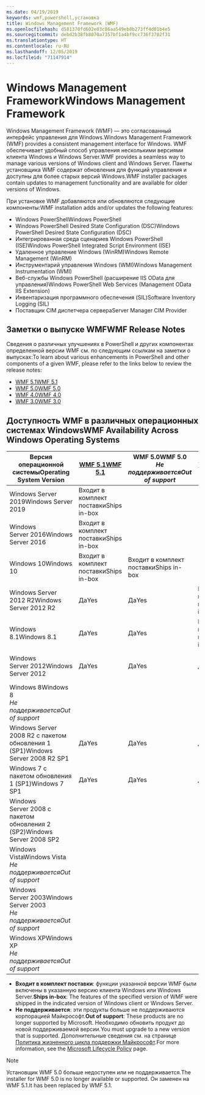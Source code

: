 ```yaml
---
ms.date: 04/19/2019
keywords: wmf,powershell,установка
title: Windows Management Framework (WMF)
ms.openlocfilehash: d581370fd602e03c86aa549eb8b273ff4d01b4e5
ms.sourcegitcommit: debd2b38fb8070a7357bf1a4bf9cc736f3702f31
ms.translationtype: HT
ms.contentlocale: ru-RU
ms.lasthandoff: 12/05/2019
ms.locfileid: "71147914"
---
```

# <a name="windows-management-framework"></a><span data-ttu-id="1e416-103">Windows Management Framework</span><span class="sxs-lookup"><span data-stu-id="1e416-103">Windows Management Framework</span></span>

<span data-ttu-id="1e416-104">Windows Management Framework (WMF) — это согласованный интерфейс управления для Windows.</span><span class="sxs-lookup"><span data-stu-id="1e416-104">Windows Management Framework (WMF) provides a consistent management interface for Windows.</span></span> <span data-ttu-id="1e416-105">WMF обеспечивает удобный способ управления несколькими версиями клиента Windows и Windows Server.</span><span class="sxs-lookup"><span data-stu-id="1e416-105">WMF provides a seamless way to manage various versions of Windows client and Windows Server.</span></span> <span data-ttu-id="1e416-106">Пакеты установщика WMF содержат обновления для функций управления и доступны для более старых версий Windows.</span><span class="sxs-lookup"><span data-stu-id="1e416-106">WMF installer packages contain updates to management functionality and are available for older versions of Windows.</span></span>

<span data-ttu-id="1e416-107">При установке WMF добавляются или обновляются следующие компоненты:</span><span class="sxs-lookup"><span data-stu-id="1e416-107">WMF installation adds and/or updates the following features:</span></span>

- <span data-ttu-id="1e416-108">Windows PowerShell</span><span class="sxs-lookup"><span data-stu-id="1e416-108">Windows PowerShell</span></span>
- <span data-ttu-id="1e416-109">Windows PowerShell Desired State Configuration (DSC)</span><span class="sxs-lookup"><span data-stu-id="1e416-109">Windows PowerShell Desired State Configuration (DSC)</span></span>
- <span data-ttu-id="1e416-110">Интегрированная среда сценариев Windows PowerShell (ISE)</span><span class="sxs-lookup"><span data-stu-id="1e416-110">Windows PowerShell Integrated Script Environment (ISE)</span></span>
- <span data-ttu-id="1e416-111">Удаленное управление Windows (WinRM)</span><span class="sxs-lookup"><span data-stu-id="1e416-111">Windows Remote Management (WinRM)</span></span>
- <span data-ttu-id="1e416-112">Инструментарий управления Windows (WMI)</span><span class="sxs-lookup"><span data-stu-id="1e416-112">Windows Management Instrumentation (WMI)</span></span>
- <span data-ttu-id="1e416-113">Веб-службы Windows PowerShell (расширение IIS OData для управления)</span><span class="sxs-lookup"><span data-stu-id="1e416-113">Windows PowerShell Web Services (Management OData IIS Extension)</span></span>
- <span data-ttu-id="1e416-114">Инвентаризация программного обеспечения (SIL)</span><span class="sxs-lookup"><span data-stu-id="1e416-114">Software Inventory Logging (SIL)</span></span>
- <span data-ttu-id="1e416-115">Поставщик CIM диспетчера сервера</span><span class="sxs-lookup"><span data-stu-id="1e416-115">Server Manager CIM Provider</span></span>

## <a name="wmf-release-notes"></a><span data-ttu-id="1e416-116">Заметки о выпуске WMF</span><span class="sxs-lookup"><span data-stu-id="1e416-116">WMF Release Notes</span></span>

<span data-ttu-id="1e416-117">Сведения о различных улучшениях в PowerShell и других компонентах определенной версии WMF см. по следующим ссылкам на заметки о выпусках:</span><span class="sxs-lookup"><span data-stu-id="1e416-117">To learn about various enhancements in PowerShell and other components of a given WMF, please refer to the links below to review the release notes:</span></span>

- [<span data-ttu-id="1e416-118">WMF 5.1</span><span class="sxs-lookup"><span data-stu-id="1e416-118">WMF 5.1</span></span>](whats-new/release-notes.md#wmf-51-changes)
- [<span data-ttu-id="1e416-119">WMF 5.0</span><span class="sxs-lookup"><span data-stu-id="1e416-119">WMF 5.0</span></span>](whats-new/release-notes.md#wmf-50-changes)
- [<span data-ttu-id="1e416-120">WMF 4.0</span><span class="sxs-lookup"><span data-stu-id="1e416-120">WMF 4.0</span></span>](https://download.microsoft.com/download/3/D/6/3D61D262-8549-4769-A660-230B67E15B25/Windows%20Management%20Framework%204%200%20Release%20Notes.docx)
- [<span data-ttu-id="1e416-121">WMF 3.0</span><span class="sxs-lookup"><span data-stu-id="1e416-121">WMF 3.0</span></span>](https://download.microsoft.com/download/E/7/6/E76850B8-DA6E-4FF5-8CCE-A24FC513FD16/WMF%203%20Release%20Notes.docx)

## <a name="wmf-availability-across-windows-operating-systems"></a><span data-ttu-id="1e416-122">Доступность WMF в различных операционных системах Windows</span><span class="sxs-lookup"><span data-stu-id="1e416-122">WMF Availability Across Windows Operating Systems</span></span>

|        <span data-ttu-id="1e416-123">Версия операционной системы</span><span class="sxs-lookup"><span data-stu-id="1e416-123">Operating System Version</span></span>         | <span data-ttu-id="1e416-124">[WMF 5.1][]</span><span class="sxs-lookup"><span data-stu-id="1e416-124">[WMF 5.1][]</span></span>  | <span data-ttu-id="1e416-125">WMF 5.0</span><span class="sxs-lookup"><span data-stu-id="1e416-125">WMF 5.0</span></span><br><span data-ttu-id="1e416-126">*Не поддерживается*</span><span class="sxs-lookup"><span data-stu-id="1e416-126">*Out of support*</span></span> | <span data-ttu-id="1e416-127">[WMF 4.0][]</span><span class="sxs-lookup"><span data-stu-id="1e416-127">[WMF 4.0][]</span></span>  | <span data-ttu-id="1e416-128">[WMF 3.0][]</span><span class="sxs-lookup"><span data-stu-id="1e416-128">[WMF 3.0][]</span></span>  | <span data-ttu-id="1e416-129">[WMF 2.0][]</span><span class="sxs-lookup"><span data-stu-id="1e416-129">[WMF 2.0][]</span></span>  |
| --------------------------------------- | ------------ | --------------------------- | ------------ | ------------ | ------------ |
| <span data-ttu-id="1e416-130">Windows Server 2019</span><span class="sxs-lookup"><span data-stu-id="1e416-130">Windows Server 2019</span></span>                     | <span data-ttu-id="1e416-131">Входит в комплект поставки</span><span class="sxs-lookup"><span data-stu-id="1e416-131">Ships in-box</span></span> |                             |              |              |              |
| <span data-ttu-id="1e416-132">Windows Server 2016</span><span class="sxs-lookup"><span data-stu-id="1e416-132">Windows Server 2016</span></span>                     | <span data-ttu-id="1e416-133">Входит в комплект поставки</span><span class="sxs-lookup"><span data-stu-id="1e416-133">Ships in-box</span></span> |                             |              |              |              |
| <span data-ttu-id="1e416-134">Windows 10</span><span class="sxs-lookup"><span data-stu-id="1e416-134">Windows 10</span></span>                              | <span data-ttu-id="1e416-135">Входит в комплект поставки</span><span class="sxs-lookup"><span data-stu-id="1e416-135">Ships in-box</span></span> | <span data-ttu-id="1e416-136">Входит в комплект поставки</span><span class="sxs-lookup"><span data-stu-id="1e416-136">Ships in-box</span></span>                |              |              |              |
| <span data-ttu-id="1e416-137">Windows Server 2012 R2</span><span class="sxs-lookup"><span data-stu-id="1e416-137">Windows Server 2012 R2</span></span>                  | <span data-ttu-id="1e416-138">Да</span><span class="sxs-lookup"><span data-stu-id="1e416-138">Yes</span></span>          | <span data-ttu-id="1e416-139">Да</span><span class="sxs-lookup"><span data-stu-id="1e416-139">Yes</span></span>                         | <span data-ttu-id="1e416-140">Входит в комплект поставки</span><span class="sxs-lookup"><span data-stu-id="1e416-140">Ships in-box</span></span> |              |              |
| <span data-ttu-id="1e416-141">Windows 8.1</span><span class="sxs-lookup"><span data-stu-id="1e416-141">Windows 8.1</span></span>                             | <span data-ttu-id="1e416-142">Да</span><span class="sxs-lookup"><span data-stu-id="1e416-142">Yes</span></span>          | <span data-ttu-id="1e416-143">Да</span><span class="sxs-lookup"><span data-stu-id="1e416-143">Yes</span></span>                         | <span data-ttu-id="1e416-144">Входит в комплект поставки</span><span class="sxs-lookup"><span data-stu-id="1e416-144">Ships in-box</span></span> |              |              |
| <span data-ttu-id="1e416-145">Windows Server 2012</span><span class="sxs-lookup"><span data-stu-id="1e416-145">Windows Server 2012</span></span>                     | <span data-ttu-id="1e416-146">Да</span><span class="sxs-lookup"><span data-stu-id="1e416-146">Yes</span></span>          | <span data-ttu-id="1e416-147">Да</span><span class="sxs-lookup"><span data-stu-id="1e416-147">Yes</span></span>                         | <span data-ttu-id="1e416-148">Да</span><span class="sxs-lookup"><span data-stu-id="1e416-148">Yes</span></span>          | <span data-ttu-id="1e416-149">Входит в комплект поставки</span><span class="sxs-lookup"><span data-stu-id="1e416-149">Ships in-box</span></span> |              |
| <span data-ttu-id="1e416-150">Windows 8</span><span class="sxs-lookup"><span data-stu-id="1e416-150">Windows 8</span></span><br><span data-ttu-id="1e416-151">*Не поддерживается*</span><span class="sxs-lookup"><span data-stu-id="1e416-151">*Out of support*</span></span>           |              |                             |              | <span data-ttu-id="1e416-152">Входит в комплект поставки</span><span class="sxs-lookup"><span data-stu-id="1e416-152">Ships in-box</span></span> |              |
| <span data-ttu-id="1e416-153">Windows Server 2008 R2 с пакетом обновления 1 (SP1)</span><span class="sxs-lookup"><span data-stu-id="1e416-153">Windows Server 2008 R2 SP1</span></span>              | <span data-ttu-id="1e416-154">Да</span><span class="sxs-lookup"><span data-stu-id="1e416-154">Yes</span></span>          | <span data-ttu-id="1e416-155">Да</span><span class="sxs-lookup"><span data-stu-id="1e416-155">Yes</span></span>                         | <span data-ttu-id="1e416-156">Да</span><span class="sxs-lookup"><span data-stu-id="1e416-156">Yes</span></span>          | <span data-ttu-id="1e416-157">Да</span><span class="sxs-lookup"><span data-stu-id="1e416-157">Yes</span></span>          | <span data-ttu-id="1e416-158">Входит в комплект поставки</span><span class="sxs-lookup"><span data-stu-id="1e416-158">Ships in-box</span></span> |
| <span data-ttu-id="1e416-159">Windows 7 с пакетом обновления 1 (SP1)</span><span class="sxs-lookup"><span data-stu-id="1e416-159">Windows 7 SP1</span></span>                           | <span data-ttu-id="1e416-160">Да</span><span class="sxs-lookup"><span data-stu-id="1e416-160">Yes</span></span>          | <span data-ttu-id="1e416-161">Да</span><span class="sxs-lookup"><span data-stu-id="1e416-161">Yes</span></span>                         | <span data-ttu-id="1e416-162">Да</span><span class="sxs-lookup"><span data-stu-id="1e416-162">Yes</span></span>          | <span data-ttu-id="1e416-163">Да</span><span class="sxs-lookup"><span data-stu-id="1e416-163">Yes</span></span>          | <span data-ttu-id="1e416-164">Входит в комплект поставки</span><span class="sxs-lookup"><span data-stu-id="1e416-164">Ships in-box</span></span> |
| <span data-ttu-id="1e416-165">Windows Server 2008 с пакетом обновления 2 (SP2)</span><span class="sxs-lookup"><span data-stu-id="1e416-165">Windows Server 2008 SP2</span></span>                 |              |                             |              | <span data-ttu-id="1e416-166">Да</span><span class="sxs-lookup"><span data-stu-id="1e416-166">Yes</span></span>          | <span data-ttu-id="1e416-167">Да</span><span class="sxs-lookup"><span data-stu-id="1e416-167">Yes</span></span>          |
| <span data-ttu-id="1e416-168">Windows Vista</span><span class="sxs-lookup"><span data-stu-id="1e416-168">Windows Vista</span></span><br><span data-ttu-id="1e416-169">*Не поддерживается*</span><span class="sxs-lookup"><span data-stu-id="1e416-169">*Out of support*</span></span>       |              |                             |              |              | <span data-ttu-id="1e416-170">Да</span><span class="sxs-lookup"><span data-stu-id="1e416-170">Yes</span></span>          |
| <span data-ttu-id="1e416-171">Windows Server 2003</span><span class="sxs-lookup"><span data-stu-id="1e416-171">Windows Server 2003</span></span><br><span data-ttu-id="1e416-172">*Не поддерживается*</span><span class="sxs-lookup"><span data-stu-id="1e416-172">*Out of support*</span></span> |              |                             |              |              | <span data-ttu-id="1e416-173">Да</span><span class="sxs-lookup"><span data-stu-id="1e416-173">Yes</span></span>          |
| <span data-ttu-id="1e416-174">Windows XP</span><span class="sxs-lookup"><span data-stu-id="1e416-174">Windows XP</span></span><br><span data-ttu-id="1e416-175">*Не поддерживается*</span><span class="sxs-lookup"><span data-stu-id="1e416-175">*Out of support*</span></span>          |              |                             |              | <span data-ttu-id="1e416-176">Да</span><span class="sxs-lookup"><span data-stu-id="1e416-176">Yes</span></span>          | <span data-ttu-id="1e416-177">Да</span><span class="sxs-lookup"><span data-stu-id="1e416-177">Yes</span></span>          |

- <span data-ttu-id="1e416-178">**Входит в комплект поставки**: функции указанной версии WMF были включены в указанную версию клиента Windows или Windows Server.</span><span class="sxs-lookup"><span data-stu-id="1e416-178">**Ships in-box**: The features of the specified version of WMF were shipped in the indicated version of Windows client or Windows Server.</span></span>
- <span data-ttu-id="1e416-179">**Не поддерживается**: эти продукты больше не поддерживаются корпорацией Майкрософт.</span><span class="sxs-lookup"><span data-stu-id="1e416-179">**Out of support**: These products are no longer supported by Microsoft.</span></span> <span data-ttu-id="1e416-180">Необходимо обновить продукт до новой поддерживаемой версии.</span><span class="sxs-lookup"><span data-stu-id="1e416-180">You must upgrade to a new version that is supported.</span></span> <span data-ttu-id="1e416-181">Дополнительные сведения см. на странице [Политика жизненного цикла поддержки Майкрософт][].</span><span class="sxs-lookup"><span data-stu-id="1e416-181">For more information, see the [Microsoft Lifecycle Policy][] page.</span></span>

> [!NOTE]
> <span data-ttu-id="1e416-182">Установщик WMF 5.0 больше недоступен или не поддерживается.</span><span class="sxs-lookup"><span data-stu-id="1e416-182">The installer for WMF 5.0 is no longer available or supported.</span></span> <span data-ttu-id="1e416-183">Он заменен на WMF 5.1.</span><span class="sxs-lookup"><span data-stu-id="1e416-183">It has been replaced by WMF 5.1.</span></span>

[Политика жизненного цикла поддержки Майкрософт]: https://support.microsoft.com/lifecycle
[Microsoft Lifecycle Policy]: https://support.microsoft.com/lifecycle
[WMF 5.1]: https://aka.ms/wmf51download
[WMF 5.1]: https://aka.ms/wmf51download
[WMF 4.0]: https://aka.ms/wmf4download
[WMF 4.0]: https://aka.ms/wmf4download
[WMF 3.0]: https://aka.ms/wmf3download
[WMF 3.0]: https://aka.ms/wmf3download
[WMF 2.0]: https://aka.ms/wmf2download
[WMF 2.0]: https://aka.ms/wmf2download
